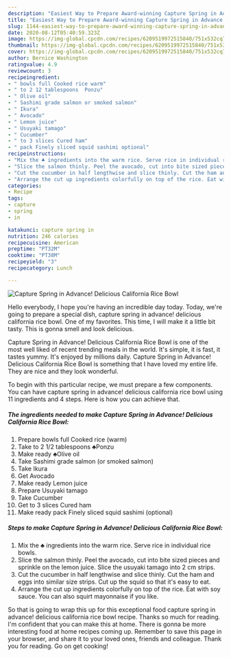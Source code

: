 ```yaml
---
description: "Easiest Way to Prepare Award-winning Capture Spring in Advance! Delicious California Rice Bowl"
title: "Easiest Way to Prepare Award-winning Capture Spring in Advance! Delicious California Rice Bowl"
slug: 1144-easiest-way-to-prepare-award-winning-capture-spring-in-advance-delicious-california-rice-bowl
date: 2020-08-12T05:40:59.323Z
image: https://img-global.cpcdn.com/recipes/6209519972515840/751x532cq70/capture-spring-in-advance-delicious-california-rice-bowl-recipe-main-photo.jpg
thumbnail: https://img-global.cpcdn.com/recipes/6209519972515840/751x532cq70/capture-spring-in-advance-delicious-california-rice-bowl-recipe-main-photo.jpg
cover: https://img-global.cpcdn.com/recipes/6209519972515840/751x532cq70/capture-spring-in-advance-delicious-california-rice-bowl-recipe-main-photo.jpg
author: Bernice Washington
ratingvalue: 4.9
reviewcount: 3
recipeingredient:
- " bowls full Cooked rice warm"
- " to 2 12 tablespoons  Ponzu"
- " Olive oil"
- " Sashimi grade salmon or smoked salmon"
- " Ikura"
- " Avocado"
- " Lemon juice"
- " Usuyaki tamago"
- " Cucumber"
- " to 3 slices Cured ham"
- " pack Finely sliced squid sashimi optional"
recipeinstructions:
- "Mix the ♣ ingredients into the warm rice. Serve rice in individual rice bowls."
- "Slice the salmon thinly. Peel the avocado, cut into bite sized pieces and sprinkle on the lemon juice. Slice the usuyaki tamago into 2 cm strips."
- "Cut the cucumber in half lengthwise and slice thinly. Cut the ham and eggs into similar size strips. Cut up the squid so that it&#39;s easy to eat."
- "Arrange the cut up ingredients colorfully on top of the rice. Eat with soy sauce. You can also squirt mayonnaise if you like."
categories:
- Recipe
tags:
- capture
- spring
- in

katakunci: capture spring in 
nutrition: 246 calories
recipecuisine: American
preptime: "PT32M"
cooktime: "PT38M"
recipeyield: "3"
recipecategory: Lunch

---
```



![Capture Spring in Advance! Delicious California Rice Bowl](https://img-global.cpcdn.com/recipes/6209519972515840/751x532cq70/capture-spring-in-advance-delicious-california-rice-bowl-recipe-main-photo.jpg)

Hello everybody, I hope you're having an incredible day today. Today, we're going to prepare a special dish, capture spring in advance! delicious california rice bowl. One of my favorites. This time, I will make it a little bit tasty. This is gonna smell and look delicious.



Capture Spring in Advance! Delicious California Rice Bowl is one of the most well liked of recent trending meals in the world. It's simple, it is fast, it tastes yummy. It's enjoyed by millions daily. Capture Spring in Advance! Delicious California Rice Bowl is something that I have loved my entire life. They are nice and they look wonderful.


To begin with this particular recipe, we must prepare a few components. You can have capture spring in advance! delicious california rice bowl using 11 ingredients and 4 steps. Here is how you can achieve that.

<!--inarticleads1-->

##### The ingredients needed to make Capture Spring in Advance! Delicious California Rice Bowl:

1. Prepare  bowls full Cooked rice (warm)
1. Take  to 2 1/2 tablespoons  ♣Ponzu
1. Make ready  ♣Olive oil
1. Take  Sashimi grade salmon (or smoked salmon)
1. Take  Ikura
1. Get  Avocado
1. Make ready  Lemon juice
1. Prepare  Usuyaki tamago
1. Take  Cucumber
1. Get  to 3 slices Cured ham
1. Make ready  pack Finely sliced squid sashimi (optional)




<!--inarticleads2-->

##### Steps to make Capture Spring in Advance! Delicious California Rice Bowl:

1. Mix the ♣ ingredients into the warm rice. Serve rice in individual rice bowls.
1. Slice the salmon thinly. Peel the avocado, cut into bite sized pieces and sprinkle on the lemon juice. Slice the usuyaki tamago into 2 cm strips.
1. Cut the cucumber in half lengthwise and slice thinly. Cut the ham and eggs into similar size strips. Cut up the squid so that it&#39;s easy to eat.
1. Arrange the cut up ingredients colorfully on top of the rice. Eat with soy sauce. You can also squirt mayonnaise if you like.




So that is going to wrap this up for this exceptional food capture spring in advance! delicious california rice bowl recipe. Thanks so much for reading. I'm confident that you can make this at home. There is gonna be more interesting food at home recipes coming up. Remember to save this page in your browser, and share it to your loved ones, friends and colleague. Thank you for reading. Go on get cooking!
